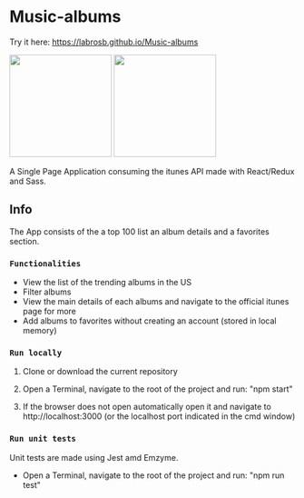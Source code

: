 # Music-albums

Try it here: https://labrosb.github.io/Music-albums
<p>
  <img src="https://www.labrosb.com/project-thumbs/music-albums.PNG" height="180px" />
  <img src="https://www.labrosb.com/project-thumbs/music-albums2.PNG" height="180px" />
</p>

A Single Page Application consuming the itunes API made with React/Redux and Sass.

## Info

The App consists of the a top 100 list an album details and a favorites section.

### `Functionalities`

* View the list of the trending albums in the US
* Filter albums
* View the main details of each albums and navigate to the official itunes page for more
* Add albums to favorites without creating an account (stored in local memory)

### `Run locally`

1. Clone or download the current repository

2. Open a Terminal, navigate to the root of the project and run: "npm start"

3. If the browser does not open automatically open it and navigate to http://localhost:3000 (or the localhost port indicated in the cmd window)

### `Run unit tests`

Unit tests are made using Jest amd Emzyme.

* Open a Terminal, navigate to the root of the project and run: "npm run test"
